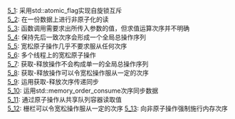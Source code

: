 [5_1](5_1.cpp): 采用std::atomic_flag实现自旋锁互斥  
[5_2](5_2.cpp): 在一份数据上进行非原子化的读  
[5_3](5_3.cpp): 函数调用需要求出所传入参数的值，但求值运算次序并不明确  
[5_4](5_4.cpp): 保持先后一致次序会形成一个全局总操作序列  
[5_5](5_5.cpp): 宽松原子操作几乎不要求服从任何次序   
[5_6](5_6.cpp): 多个线程上的宽松原子操作  
[5_7](5_7.cpp): 获取-释放操作不会构成单一的全局总操作序列  
[5_8](5_8.cpp): 获取-释放操作可以令宽松操作服从一定的次序  
[5_9](5_9.cpp): 运用获取-释放次序传递同步  
[5_10](5_10.cpp): 运用std::memory_order_consume次序同步数据  
[5_11](5_11.cpp): 通过原子操作从共享队列容器读取值  
[5_12](5_12.cpp): 栅栏可以令宽松操作服从一定的次序
[5_13](5_13.cpp): 向非原子操作强制施行内存次序